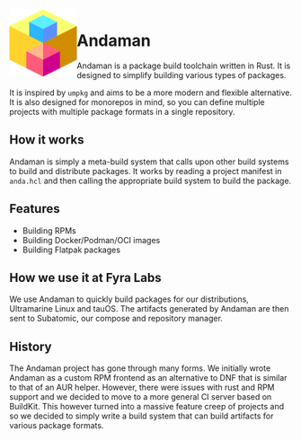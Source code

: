 <img align="left" style="vertical-align: middle" width="120" height="120" src="assets/anda-medium.png" alt="Andaman Project">

# Andaman

Andaman is a package build toolchain written in Rust. It is designed to simplify building various types of packages.

It is inspired by `umpkg` and aims to be a more modern and flexible alternative. It is also designed for monorepos in mind, so you can define multiple projects with multiple package formats in a single repository.

## How it works
Andaman is simply a meta-build system that calls upon other build systems to build and distribute packages. It works by reading a project manifest in `anda.hcl` and then calling the appropriate build system to build the package.

## Features
- Building RPMs
- Building Docker/Podman/OCI images
- Building Flatpak packages

## How we use it at Fyra Labs

We use Andaman to quickly build packages for our distributions, Ultramarine Linux and tauOS.
The artifacts generated by Andaman are then sent to Subatomic, our compose and repository manager.

## History

The Andaman project has gone through many forms. We initially wrote Andaman as a custom RPM frontend as an alternative to DNF that is similar to that of an AUR helper. However, there were issues with rust and RPM support and we decided to move to a more general CI server based on BuildKit. This however turned into a massive feature creep of projects and so we decided to simply write a build system that can build artifacts for various package formats.

